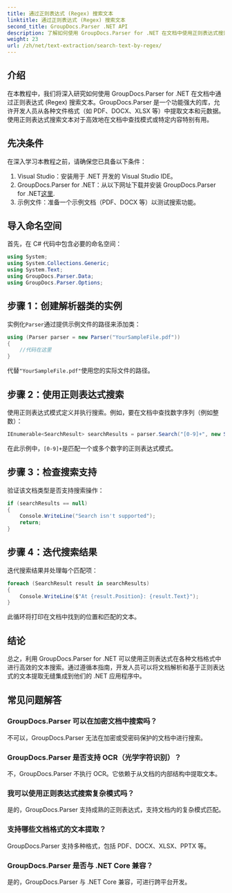 ```yaml
---
title: 通过正则表达式 (Regex) 搜索文本
linktitle: 通过正则表达式 (Regex) 搜索文本
second_title: GroupDocs.Parser .NET API
description: 了解如何使用 GroupDocs.Parser for .NET 在文档中使用正则表达式搜索文本。轻松提取特定内容。
weight: 23
url: /zh/net/text-extraction/search-text-by-regex/
---
```

## 介绍
在本教程中，我们将深入研究如何使用 GroupDocs.Parser for .NET 在文档中通过正则表达式 (Regex) 搜索文本。GroupDocs.Parser 是一个功能强大的库，允许开发人员从各种文件格式（如 PDF、DOCX、XLSX 等）中提取文本和元数据。使用正则表达式搜索文本对于高效地在文档中查找模式或特定内容特别有用。
## 先决条件
在深入学习本教程之前，请确保您已具备以下条件：
1. Visual Studio：安装用于 .NET 开发的 Visual Studio IDE。
2.  GroupDocs.Parser for .NET：从以下网址下载并安装 GroupDocs.Parser for .NET[这里](https://releases.groupdocs.com/parser/net/).
3. 示例文件：准备一个示例文档（PDF、DOCX 等）以测试搜索功能。

## 导入命名空间
首先，在 C# 代码中包含必要的命名空间：
```csharp
using System;
using System.Collections.Generic;
using System.Text;
using GroupDocs.Parser.Data;
using GroupDocs.Parser.Options;
```
## 步骤 1：创建解析器类的实例
实例化`Parser`通过提供示例文件的路径来添加类：
```csharp
using (Parser parser = new Parser("YourSampleFile.pdf"))
{
    //代码在这里
}
```
代替`"YourSampleFile.pdf"`使用您的实际文件的路径。
## 步骤 2：使用正则表达式搜索
使用正则表达式模式定义并执行搜索。例如，要在文档中查找数字序列（例如整数）：
```csharp
IEnumerable<SearchResult> searchResults = parser.Search("[0-9]+", new SearchOptions(true, false, true));
```
在此示例中，`[0-9]+`是匹配一个或多个数字的正则表达式模式。
## 步骤 3：检查搜索支持
验证该文档类型是否支持搜索操作：
```csharp
if (searchResults == null)
{
    Console.WriteLine("Search isn't supported");
    return;
}
```
## 步骤 4：迭代搜索结果
迭代搜索结果并处理每个匹配项：
```csharp
foreach (SearchResult result in searchResults)
{
    Console.WriteLine($"At {result.Position}: {result.Text}");
}
```
此循环将打印在文档中找到的位置和匹配的文本。

## 结论
总之，利用 GroupDocs.Parser for .NET 可以使用正则表达式在各种文档格式中进行高效的文本搜索。通过遵循本指南，开发人员可以将文档解析和基于正则表达式的文本提取无缝集成到他们的 .NET 应用程序中。

## 常见问题解答
### GroupDocs.Parser 可以在加密文档中搜索吗？
不可以，GroupDocs.Parser 无法在加密或受密码保护的文档中进行搜索。
### GroupDocs.Parser 是否支持 OCR（光学字符识别）？
不，GroupDocs.Parser 不执行 OCR。它依赖于从文档的内部结构中提取文本。
### 我可以使用正则表达式搜索复杂模式吗？
是的，GroupDocs.Parser 支持成熟的正则表达式，支持文档内的复杂模式匹配。
### 支持哪些文档格式的文本提取？
GroupDocs.Parser 支持多种格式，包括 PDF、DOCX、XLSX、PPTX 等。
### GroupDocs.Parser 是否与 .NET Core 兼容？
是的，GroupDocs.Parser 与 .NET Core 兼容，可进行跨平台开发。